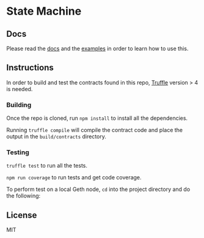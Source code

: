 # State Machine

## Docs

Please read the [docs](./docs/StateMachine.md) and the [examples](./contracts/examples/) in order to learn how to use this.

## Instructions

In order to build and test the contracts found in this repo, [Truffle](truffleframework.com) version > 4 is needed.

### Building

Once the repo is cloned, run `npm install` to install all the dependencies.

Running `truffle compile` will compile the contract code and place the output in the `build/contracts` directory.

### Testing

`truffle test` to run all the tests.

`npm run coverage` to run tests and get code coverage.

To perform test on a local Geth node, `cd` into the project directory and do the following:

## License

MIT
